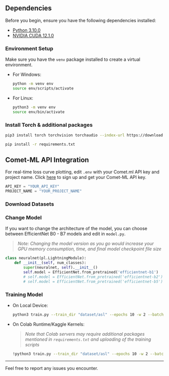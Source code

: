 ## Dependencies

Before you begin, ensure you have the following dependencies installed:

- [Python 3.10.0](https://www.python.org/downloads/release/python-3100/)
- [NVIDIA CUDA 12.1.0](https://developer.nvidia.com/cuda-12-1-0-download-archive)

### Environment Setup

Make sure you have the `venv` package installed to create a virtual environment.

- For Windows:
    
    ```bash
    python -m venv env
    source env/scripts/activate
    ```

- For Linux:
    
    ```bash
    python3 -m venv env
    source env/bin/activate
    ```

### Install Torch & additional packages

```bash
pip3 install torch torchvision torchaudio --index-url https://download.pytorch.org/whl/cu121
```

```bash
pip install -r requirements.txt
```

## Comet-ML API Integration

For real-time loss curve plotting, edit `.env` with your Comet.ml API key and project name. Click [here](https://www.comet.com/site/) to sign up and get your Comet-ML API key.

```python
API_KEY = "YOUR_API_KEY"
PROJECT_NAME = "YOUR_PROJECT_NAME"
```
### Download Datasets


### Change Model

If you want to change the architecture of the model, you can choose between EfficientNet B0 - B7 models and edit in `model.py`.

> _Note: Changing the model version as you go would increase your GPU memory consumption, time, and final model checkpoint file size_

```python 
class neuralnet(pl.LightningModule):
    def __init__(self, num_classes):
        super(neuralnet, self).__init__()
        self.model = EfficientNet.from_pretrained('efficientnet-b1')
        # self.model = EfficientNet.from_pretrained('efficientnet-b2')
        # self.model = EfficientNet.from_pretrained('efficientnet-b5')

```

### Training Model

- On Local Device:

    ```bash
    python3 train.py --train_dir "dataset/asl" --epochs 10 -w 2 --batch_size 128 --precision "16-mixed"
    ```

- On Colab Runtime/Kaggle Kernels:
    >_Note that Colab servers may require additional packages mentioned in `requirements.txt` and uploading of the training scripts_

    ```bash
    !python3 train.py --train_dir "dataset/asl" --epochs 10 -w 2 --batch_size 128 --precision "16-mixed"
    ```

---

Feel free to report any issues you encounter.